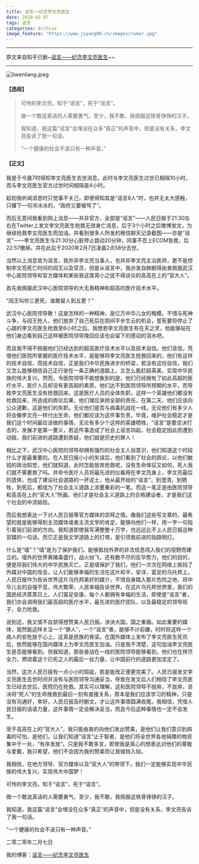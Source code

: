 ```yaml
---
title: 谣言——纪念李文亮医生
date: 2020-02-07
tags: 谣言
categories: Archive
image_feature: "https://www.jiyang00.cn/images/rumor.jpg"
---
```


---

原文来自知乎已删~[谣言——纪念李文亮医生](https://zhuanlan.zhihu.com/p/105597048?utm_source=qq)~~

---

![liwenliang.jpeg](https://www.jiyang00.cn/images/rumor.jpg)

#### 【选段】
>可怜的李文亮，知于“谣言”，死于“谣言”。
>
>做一个敢说真话的人需要勇气，至少，我不敢，我佩服这铁骨铮铮的汉子。
>
>我知道，我这篇“谣言”会埋没在众多“真正”的声音中，但是没有关系，李文亮告诉了我一句话。
>
>“一个健康的社会不该只有一种声音。”


#### 【正文】
我是于今晨7时得知李文亮医生去世消息，此时与李文亮医生过世已相隔10小时，而与李文亮医生官方过世时间相隔是4小时。

起初我听闻消息时只觉事不关己，即使得知其是“谣言8人”时，也并无太大感触，只撂下一句冷冰冰的，“政府又要被骂了”。

而后无意间我看到网上消息——并非官方，全部是“谣言”——人民日报于21:30左右在Twitter上发文李文亮医生抢救无效身亡消息，后于3个小时之后微博发文，为继续抢救李文亮医生而加油。并看到很多人所发的微信聊天记录截图——亦是“谣言”——李文亮医生与21:30分心脏停止跳动20分钟，同事不忍上ECOM急救，后22:57撤掉。并在此后于2020年2月7日凌晨2点58分去世。

当然以上消息皆为谣言，我并非李文亮当事人，也并非李文亮主治医师，更不是控制李文亮死亡时间的阎王以及官员，但是从谣言中，我亦发自肺腑得由衷佩服武汉中心医院领导和官方媒体和某些我这类宵小之徒不得谈论的高高在上的“官大人”。

首先我佩服武汉中心医院领导的大无畏精神和超高的医疗技术水平。

“阎王叫你三更死，谁敢留人到五更？”

武汉中心医院领导敢！这是怎样的一种精神，是亿万中华儿女的楷模。不惜与死神斗争，与阎王抢人，他们放弃了自己死后在阴间平步生云的机会，誓死要将停止了心跳的李文亮医生抢救至6小时之后。我想若李文亮医生有在天之灵，他能够站在他们身边看到自己这样被医院领导挽回应该也会留下的感动的泪水吧。

而且我不得不佩服他们已经达到的超高医疗技术水平以及技术自信。他们坚信，凭借他们医院所掌握的医疗技术水平，是能够将李文亮医生抢救回来的，他们有这样的技术自信，而技术自信，正是我们中华民族进步的桥梁，若没有这份自信，我们又怎么能够相信自己正行驶在一条正确的道路上，又怎么能赶超英美，实现中华民族的伟大复兴。然而，令医院领导不能想象到的是，他们已经拥有了如此高超的医疗水平，医疗人员却没有更高超的素质，他们达不到医院领导所预期的水平，而导致李文亮医生没有抢救回来。这是医疗人员的全体失职，这样一个英雄他们都没有抢救回来，所造成的舆论后果，他们理应承担全部的责任，在第二天，他们应该向公众道歉，这是他们的失职。无论他们是否与病毒抗战在一线，无论他们有多少人将会像李文亮一样付出生命，他们都应该为这件事负责，毕竟，维护社会稳定才是我们这个时间最应该做的事情，无论有多少个这样的英雄牺牲，“谣言”是要坚决打击的，发展才是第一要义，若这件事造成了社会上谣言四起，社会稳定因此而遭到动摇，我们前进的道路遭到质疑，他们就是历史的罪人！

相比之下，武汉中心医院的领导却拥有强烈的社会主人翁意识，他们知道这个时段什么才是最重要的。在人民日报小小的失误后，他们看到了社会的舆论，以他们敏锐的政治知觉，他们就知道，此时怎能放弃抢救呢，没有生命体征又如何，死人我们就不需要救了吗。并命令医疗人员将最先进的仪器用在李文亮身上，李文亮最后的遗体，也成了建设社会道路的一抔泥土，他从最开始的“谣言”，到澄清，到牺牲，到死后，都成为了社会主义道路上浓墨重彩的一笔。而这一笔正是由医院领导和高高在上的“官大人”所画，他们才是社会主义道路上的合格建设者，才是我们这个社会的中流砥柱。

而后我想表达一下对人民日报等官方媒体的崇拜之情。像我们这些写文章的，最希望的就是能够得到主流媒体或者主流文学的肯定，能够向他们一样，用一字一句指引着我们前进的方向。我知道即使我写满整整十万字，也远远比不上人民日报这种官媒的一句话。而它正是我文学道路上的灯塔，是引领我前进的指路明灯。

什么是“墙”？“墙”是为了保护我们，能够抵挡外界的非法信息闯入我们的视野而建立的。墙外的世界黄赌毒盛行，战火纷飞，还有数不尽的反华势力，他们的目的，便是将我们伟大的中华民族灭亡。正是墙保护了我们，他们一次次在网络上抵挡了外媒对中国的攻击，让人们能够幸福的生活在这片和平，安详，富足的乌托邦上。人民日报作为告诉世界这片乌托邦美好的媒介，不惜自身踏入那片危险之地，将中华儿女的自强不息，伟大繁荣，人民幸福告诉世界。在这片乌托邦世界里，我们的国民经济蒸蒸日上，人们富足安康，每个人都拥有幸福的生活，即使是“谣言”者，我们亦会调用我们最高超的医疗水平，最先进的医疗团队，以及最稳定的领导班子，全力抢救。

说到这，我又情不自禁得想赞美人民日报。泱泱大国，国之重器。如此重要的媒体，竟然能这样关注一个“罪人”，一个“谣言”者，能够不计前嫌，时时将这样一个病人的安危放于心上，这真是民族的脊梁。在国外媒体上发布了李文亮医生死讯后，依然能够在国内媒体上为李文亮医生加油。只是我不清楚，这句加油李文亮医生是否能够看到。但我知道，那些奋战在一线的医院领导能够看到，他们也在拼尽全力，燃烧着这个已死之人的最后一丝力量，让中国前行的道路更加坚定了。

当然，这次人民日报有一点小小的瑕疵，若是能改正便更完美了。人民日报发文李文亮医生去世时间并没有与医院领导沟通妥当，导致在发文后人们相信了李文亮医生已经去世后，医院仍在抢救。其实可以理解，这和医院领导不抛弃，不放弃，坚决将“死人”的生命挽救到最后一刻有直接关系，原本是我们应该学习的精神，只是没有沟通好，幸好，人民日报及时删文，才让这件事情圆满收尾。我相信，凭借人民日报的话语力量，这件事情一定会解决妥当，而且今后这种事情也一定不会发生。

至于高高在上的“官大人”，我只能由衷的向他们发出赞美，是他们让我们意识到病毒的可怕，是他们，让我们知道“谣言”止于智者，是他们将全世界各地捐赠的物资集中于一处，“有序发放”。只是我不敢多言，即使我是真心的想表达对他们的尊敬与爱戴，我只希望，他们不会因为我的赞美而让我锒铛入狱。

我相信，在地方领导、官方媒体以及“官大人”的带领下，我们一定能够实现中华民族的伟大复兴，实现伟大中国梦！

可怜的李文亮，知于“谣言”，死于“谣言”。

做一个敢说真话的人需要勇气，至少，我不敢，我佩服这铁骨铮铮的汉子。

我知道，我这篇“谣言”会埋没在众多“真正”的声音中，但是没有关系，李文亮告诉了我一句话。

“一个健康的社会不该只有一种声音。”

二零二零年二月七日

我的博客：[谣言——纪念李文亮医生](https://www.jiyang00.cn/2020/02/01/rumor/#comments)
